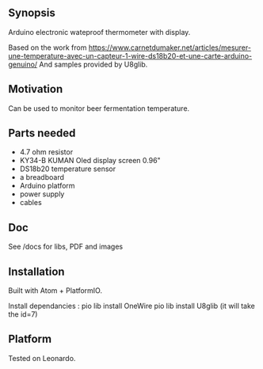 ## Synopsis
Arduino electronic wateproof thermometer with display.

Based on the work from https://www.carnetdumaker.net/articles/mesurer-une-temperature-avec-un-capteur-1-wire-ds18b20-et-une-carte-arduino-genuino/
And samples provided by U8glib.

## Motivation
Can be used to monitor beer fermentation temperature.

## Parts needed
- 4.7 ohm resistor
- KY34-B KUMAN Oled display screen 0.96"
- DS18b20 temperature sensor
- a breadboard
- Arduino platform
- power supply
- cables

## Doc
See /docs for libs, PDF and images

## Installation
Built with Atom + PlatformIO.

Install dependancies :
pio lib install OneWire
pio lib install U8glib (it will take the id=7)


## Platform
Tested on Leonardo.
